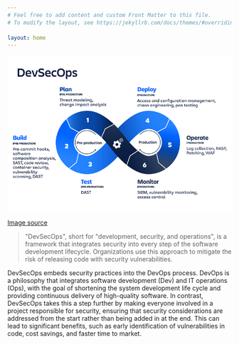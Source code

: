 ```yaml
---
# Feel free to add content and custom Front Matter to this file.
# To modify the layout, see https://jekyllrb.com/docs/themes/#overriding-theme-defaults

layout: home
---
```


![DevSecOps](/asset/devsecops.png)

[Image source](https://medium.com/@cloud_tips/devsecops-definition-best-practices-and-tools-1789587d165a)

>"DevSecOps", short for "development, security, and operations", is a framework that integrates security into every step of the software development lifecycle. Organizations use this approach to mitigate the risk of releasing code with security vulnerabilities.

DevSecOps embeds security practices into the DevOps process. DevOps is a philosophy that integrates software development (Dev) and IT operations (Ops), with the goal of shortening the system development life cycle and providing continuous delivery of high-quality software. In contrast, DevSecOps takes this a step further by making everyone involved in a project responsible for security, ensuring that security considerations are addressed from the start rather than being added in at the end. This can lead to significant benefits, such as early identification of vulnerabilities in code, cost savings, and faster time to market.
